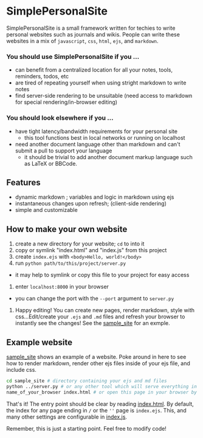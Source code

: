 # SimplePersonalSite
SimplePersonalSite is a small framework written for techies to write personal websites such as journals and wikis. People can write these websites in a mix of `javascript`, `css`, `html`, `ejs`, and `markdown`.

### You should use SimplePersonalSite if you &hellip;
- can benefit from a centralized location for all your notes, tools, reminders, todos, etc
- are tired of repeating yourself when using stright markdown to write notes
- find server-side rendering to be unsuitable (need access to markdown for special rendering/in-browser editing)

### You should look elsewhere if you &hellip;
- have tight latency/bandwidth requirements for your personal site
  - this tool functions best in local networks or running on localhost
- need another document language other than markdown and can't submit a pull to support your language
  - it should be trivial to add another document markup language such as LaTeX or BBCode.

## Features
- dynamic markdown ; variables and logic in markdown using ejs
- instantaneous changes upon refresh; (client-side rendering)
- simple and customizable

## How to make your own website
1. create a new directory for your website; `cd` to into it
1. copy or symlink "index.html" and "index.js" from this project
1. create `index.ejs` with `<body>Hello, world!</body>`
1. run `python path/to/this/project/server.py`
  - it may help to symlink or copy this file to your project for easy access
1. enter `localhost:8000` in your browser
  - you can change the port with the `--port` argument to `server.py`
1. Happy editing! You can create new pages, render markdown, style with css&hellip;Edit/create your `.ejs` and `.md` files and refresh your browser to instantly see the changes! See the [sample\_site](sample_site) for an exmple.

## Example website
[sample\_site](sample_site) shows an example of a website. Poke around in here to see how to render markdown, render other ejs files inside of your ejs file, and include css.

```sh
cd sample_site # directory containing your ejs and md files
python ../server.py # or any other tool which will serve everything in this directory without caching (eg nginx, apache)
name_of_your_browser index.html # or open this page in your browser by entering its location in the location bar
```

That's it! The entry point should be clear by reading [index.html](index.html). By default, the index for any page ending in `/` or the `''` page is `index.ejs`. This, and many other settings are configurable in [index.js](index.js).

Remember, this is just a starting point. Feel free to modify code!
